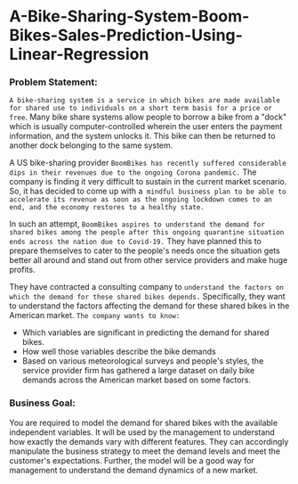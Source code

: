 # A-Bike-Sharing-System-Boom-Bikes-Sales-Prediction-Using-Linear-Regression

### Problem Statement:

`A bike-sharing system is a service in which bikes are made available for shared use to individuals on a short term basis for a price or free`. Many bike share systems allow people to borrow a bike from a "dock" which is usually computer-controlled wherein the user enters the payment information, and the system unlocks it. This bike can then be returned to another dock belonging to the same system.


A US bike-sharing provider `BoomBikes has recently suffered considerable dips in their revenues due to the ongoing Corona pandemic.` The company is finding it very difficult to sustain in the current market scenario. So, it has decided to come up with a` mindful business plan to be able to accelerate its revenue as soon as the ongoing lockdown comes to an end, and the economy restores to a healthy state.`


In such an attempt, `BoomBikes aspires to understand the demand for shared bikes among the people after this ongoing quarantine situation ends across the nation due to Covid-19.` They have planned this to prepare themselves to cater to the people's needs once the situation gets better all around and stand out from other service providers and make huge profits.


They have contracted a consulting company to `understand the factors on which the demand for these shared bikes depends.` Specifically, they want to understand the factors affecting the demand for these shared bikes in the American market. `The company wants to know:`

- Which variables are significant in predicting the demand for shared bikes.
- How well those variables describe the bike demands
- Based on various meteorological surveys and people's styles, the service provider firm has gathered a large dataset on daily bike demands across the American market based on some factors. 


### Business Goal:

You are required to model the demand for shared bikes with the available independent variables. It will be used by the management to understand how exactly the demands vary with different features. They can accordingly manipulate the business strategy to meet the demand levels and meet the customer's expectations. Further, the model will be a good way for management to understand the demand dynamics of a new market.
